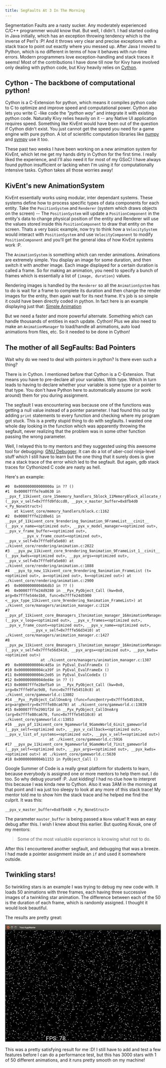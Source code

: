 ```yaml
---
title: SegFaults At 3 In The Morning
---
```


Segmentation Faults are a nasty sucker. Any moderately experienced C/C++ programmer would know that. 
But well, I didn't.
I had started coding in Java initially, which has an exception throwing tendency
which is the inverse of Perl's :P!
And it throws very clear and precise exceptions with a stack trace to point out exactly where you messed up.
After Java I moved to Python, which is no different in terms of how it behaves with run-time errors. 
Modern programmers love exception-handling and stack traces it seems! Most of the contributions I have
done till now for Kivy have involved only dealing with python code,
but Kivy heavily relies on [Cython](http://cython.org/).

Cython - The backbone of computational python!
------------------

Cython is a C-Extension for python, which means it compiles python code to 
C to optimize and improve speed and computational power.
Cython also lets you write C -like code the *"python way"* and integrate it with existing python code.
Naturally Kivy relies heavily on it -- any Native UI application requires speed.
Something like KivEnt would have been out of the question if Cython didn't exist. 
You just cannot get the speed you need for a game engine with pure python.
A lot of scientific computation libraries like [numpy](http://numpy.org) and [sympy](http://sympy.org)
use it too.

These past two weeks I have been working on a new animation system for KivEnt, 
which let me get my hands dirty in Cython for the first time. I really liked the experience, 
and I'll also need it for most of my GSoC! I have always found python insufficient or lacking 
when I'm using it for computationally intensive tasks. Cython takes all those worries away!

KivEnt's new AnimationSystem
------------------------

KivEnt essentially works using modular, inter dependant systems. These systems define how to process specific 
types of data components for each entity. Take the `PositionSystem` and `Renderer` 
(system which draws objects on the screen) -- The `PositionSystem` will update a `PositionComponent` 
in the entity's data to change physical position of the 
entity and Renderer will use the values stored inside this `PositionComponent` 
to draw that entity on the screen. Thats a very basic example, now try to think how a `VelocitySystem` 
would interact with `PositionSystem` and use `VelocityComponent` to modify `PositionComponent` 
and you'll get the general idea of how KivEnt systems work :P.

The `AnimationSystem` is something which can render animations. Animations are extremely simple. 
You display an image for some duration, and then switch it with another image. Each image displayed for
a certain duration is called a frame. So for making an animation, you need to specify a bunch of frames which
is essentially a list of `{image, duration}` values.

Rendering images is handled by the `Renderer` so all the `AnimationSystem` has to do is wait 
for a frame to complete its duration and then change the render images for the entity, 
then again wait for its next frame. 
It's job is so simple it could have been directly coded in python. 
In fact here is an example displaying just that: 
[Simple Animation](https://github.com/kivy/kivent/tree/2.2-dev/examples/8_simple_animation)

But we need a faster and more powerful alternate.
Something which can handle thousands of entities in each update.
Cython!
Plus we also need to make an `AnimationManager` to load/handle all animations, auto load animations from
files, etc. So it needed to be done in Cython!

The mother of all SegFaults: Bad Pointers
---------------------------------------

Wait why do we need to deal with pointers in python? Is there even such a thing?

There is in Cython. I mentioned before that Cython is a C-Extension.
That means you have to pre-declare all your variables. With type. 
Which in turn leads to having to declare whether your variable is some type or a pointer to that 
type. You don't have Python here to automatically assume (or work around) them for you during assignment.

The segfault I was encountering was because one of the functions was getting a null value 
instead of a pointer parameter. I had found this out by adding `print` statements to every function 
and checking where my program got stuck. This is a pretty stupid thing to do with segfaults. 
I wasted one whole day looking in the function which was apparently throwing the segfault, 
never realizing that the problem was in some other function passing the wrong parameter.

Well, I relayed this to my mentors and they suggested using this awesome tool for debugging:
[GNU Debugger](https://www.gnu.org/software/gdb/). It can do a lot of uber-cool ninja-level stuff
which I still have to learn but the one thing that it surely does is give me a stack trace of the error
which led to the segfault. But again, gdb stack traces for Cythonized C code are nasty as hell. 

Here's an example:

```
#0  0x000000000000000a in ?? ()
#1  0x00007fffe7ea8630 in __pyx_f_11kivent_core_15memory_handlers_5block_11MemoryBlock_allocate_memory_with_buffer (__pyx_v_self=0x7fffd9fdccd0, __pyx_v_master_buffer=0x8fb4d0 <_Py_NoneStruct>)
    at kivent_core/memory_handlers/block.c:1162
#2  0x00007fffe22d0e61 in __pyx_pf_11kivent_core_9rendering_9animation_9FrameList___cinit__ (__pyx_v_name=<optimized out>, __pyx_v_model_manager=<optimized out>, __pyx_v_frame_buffer=<optimized out>, 
        __pyx_v_frame_count=<optimized out>, __pyx_v_self=0x7fffe0fa5e60) at ./kivent_core/rendering/animation.c:2022
#3  __pyx_pw_11kivent_core_9rendering_9animation_9FrameList_1__cinit__ (__pyx_kwds=<optimized out>, __pyx_args=<optimized out>, __pyx_v_self=0x7fffe0fa5e60) at ./kivent_core/rendering/animation.c:1888
#4  __pyx_tp_new_11kivent_core_9rendering_9animation_FrameList (t=<optimized out>, a=<optimized out>, k=<optimized out>) at ./kivent_core/rendering/animation.c:2900
#5  0x00000000004b6db3 in ?? ()
#6  0x00007fffe24d9280 in __Pyx_PyObject_Call (kw=0x0, arg=0x7fffe544e1b0, func=0x7fffe24d5900 <__pyx_type_11kivent_core_9rendering_9animation_FrameList>) at ./kivent_core/managers/animation_manager.c:2124
#7  __pyx_pf_11kivent_core_8managers_17animation_manager_16AnimationManager_4load_animation (__pyx_v_loop=<optimized out>, __pyx_v_frames=<optimized out>, __pyx_v_frame_count=<optimized out>, __pyx_v_name=<optimized out>, 
            __pyx_v_self=0x7fffe56d3410) at ./kivent_core/managers/animation_manager.c:1427
#8  __pyx_pw_11kivent_core_8managers_17animation_manager_16AnimationManager_5load_animation (__pyx_v_self=0x7fffe56d3410, __pyx_args=<optimized out>, __pyx_kwds=<optimized out>)
                at ./kivent_core/managers/animation_manager.c:1387
#9  0x00000000004c4d5a in PyEval_EvalFrameEx ()
#10 0x00000000004ca39f in PyEval_EvalFrameEx ()
#11 0x00000000004c2e05 in PyEval_EvalCodeEx ()
#12 0x00000000004ded4e in ?? ()
#13 0x00007fffe28ef5a9 in __Pyx_PyObject_Call (kw=0x0, arg=0x7fffe0fac9d0, func=0x7fffe54510c8) at ./kivent_core/gameworld.c:13802
#14 __Pyx__PyObject_CallOneArg (func=func@entry=0x7fffe54510c8, arg=arg@entry=0x7fffe80ca670) at ./kivent_core/gameworld.c:13839
#15 0x00007fffe2901f2d in __Pyx_PyObject_CallOneArg (arg=0x7fffe80ca670, func=0x7fffe54510c8) at ./kivent_core/gameworld.c:13853
#16 __pyx_pf_11kivent_core_9gameworld_9GameWorld_6init_gameworld (__pyx_self=<optimized out>, __pyx_v_callback=<optimized out>, __pyx_v_list_of_systems=<optimized out>, __pyx_v_self=<optimized out>)
                    at ./kivent_core/gameworld.c:5916
#17 __pyx_pw_11kivent_core_9gameworld_9GameWorld_7init_gameworld (__pyx_self=<optimized out>, __pyx_args=<optimized out>, __pyx_kwds=<optimized out>) at ./kivent_core/gameworld.c:5630
#18 0x00000000004b1153 in PyObject_Call ()
```

Google Summer of Code is a really great platform for students to learn, because everybody
is assigned one or more mentors to help them out. I do too. So why debug yourself :P.
Just kidding! I had no clue how to interpret this because I was kinda new to Cython. Also it was 3AM in the
morning at that point and I wa just too sleepy to look at any more of this stack trace!
My mentor told me to show him the stack trace and he helped me find the culprit. It was this:

```
__pyx_v_master_buffer=0x8fb4d0 <_Py_NoneStruct>
```

The parameter `master_buffer` is being passed a `None` value! It was an easy debug after this.
I wish I knew about this earlier. But quoting Kovak, one of my mentors:

> Some of the most valuable experience is knowing what not to do.

After this I encountered another segfault, and debugging that was a breeze. I had made a pointer 
assignment inside an `if` and used it somewhere outside.

Twinkling stars!
---------------

So twinkling stars is an example I was trying to debug my new code with. It loads 50 animations
with three frames, each having three successive images of a twinkling star animation. The difference between
each of the 50 is the duration of each frame, which is randomly assigned. I thought it would look beautiful.

The results are pretty great:

![twinkling_stars](/img/twinkling_stars.gif)

This was a pretty satisfying result for me :D! I still have to add and test a few features before I can do
a performance test, but this has 3000 stars with 1 of 50 different animations, and it runs pretty
smooth on my machine!
